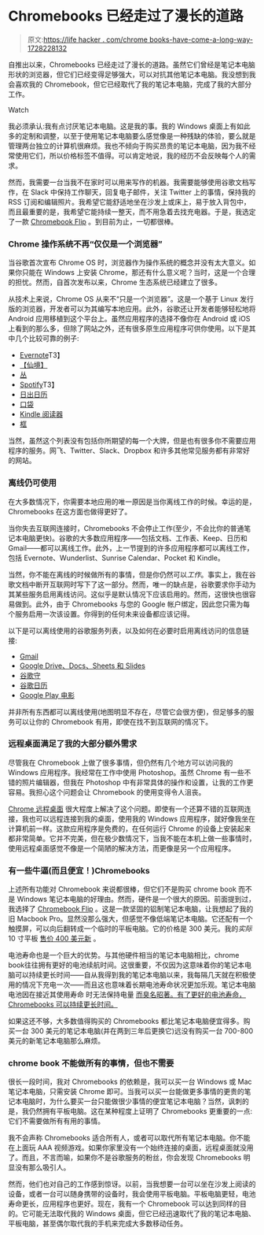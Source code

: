 # Chromebooks 已经走过了漫长的道路

> 原文:[https://life hacker . com/chrome books-have-come-a-long-way-1728228132](https://lifehacker.com/chromebooks-have-come-a-long-way-1728228132)

自推出以来，Chromebooks 已经走过了漫长的道路。虽然它们曾经是笔记本电脑形状的浏览器，但它们已经变得足够强大，可以对抗其他笔记本电脑。我没想到我会喜欢我的 Chromebook，但它已经取代了我的笔记本电脑，完成了我的大部分工作。

Watch

我必须承认:我有点讨厌笔记本电脑。这是我的事。我的 Windows 桌面上有如此多的定制和调整，以至于使用笔记本电脑要么感觉像是一种残缺的体验，要么就是管理两台独立的计算机很麻烦。我也不倾向于购买昂贵的笔记本电脑，因为我不经常使用它们，所以价格标签不值得。可以肯定地说，我的经历不会反映每个人的需求。

然而，我需要一台当我不在家时可以用来写作的机器。我需要能够使用谷歌文档写作，在 Slack 中保持工作聊天，回复电子邮件，关注 Twitter 上的事情，保持我的 RSS 订阅和编辑照片。我希望它能舒适地坐在沙发上或床上，易于放入背包中，而且最重要的是，我希望它能持续一整天，而不用急着去找充电器。于是，我选定了一款 [Chromebook Flip](http://www.amazon.com/ASUS-Chromebook-Flip-Rockchip-Silver/dp/B00YY3X678?asc_campaign=InlineText&asc_refurl=https://lifehacker.com/chromebooks-have-come-a-long-way-1728228132&asc_source=&tag=kinjalifehackerlink-20) 。到目前为止，一切都很棒。

### **Chrome 操作系统不再“仅仅是一个浏览器”**

当谷歌首次宣布 Chrome OS 时，浏览器作为操作系统的概念并没有太大意义。如果你只能在 Windows 上安装 Chrome，那还有什么意义呢？当时，这是一个合理的担忧。然而，自首次发布以来，Chrome 生态系统已经建立了很多。

从技术上来说，Chrome OS 从来不“只是一个浏览器”。这是一个基于 Linux 发行版的浏览器，开发者可以为其编写本地应用。此外，谷歌还让开发者能够轻松地将 Android 应用移植到这个平台上。虽然应用程序的选择不像你在 Android 或 iOS 上看到的那么多，但除了网站之外，还有很多原生应用程序可供你使用。以下是其中几个比较可靠的例子:

*   [Evernote](https://chrome.google.com/webstore/detail/evernote/dhfolfjkgpeaojbiicgheljefkfbbfkc)T3】
*   [【仙境】](https://chrome.google.com/webstore/detail/wunderlist-for-chrome/ojcflmmmcfpacggndoaaflkmcoblhnbh)
*   [丛](https://chrome.google.com/webstore/detail/plex/fpniocchabmgenibceglhnfeimmdhdfm)
*   [Spotify](https://chrome.google.com/webstore/detail/spotify-music-for-every-m/cnkjkdjlofllcpbemipjbcpfnglbgieh)T3】
*   [日出日历](https://chrome.google.com/webstore/detail/sunrise-calendar/mojepfklcankkmikonjlnidiooanmpbb)
*   [口袋](https://chrome.google.com/webstore/detail/pocket/mjcnijlhddpbdemagnpefmlkjdagkogk)
*   [Kindle 阅读器](https://chrome.google.com/webstore/detail/kindle-cloud-reader/icdipabjmbhpdkjaihfjoikhjjeneebd)
*   [框](https://chrome.google.com/webstore/detail/box-for-chrome-os-beta/dikonaebkejmpbpcnnmfaeopkaenicgf?hl=en)

当然，虽然这个列表没有包括你所期望的每一个大牌，但是也有很多你不需要应用程序的服务。网飞、Twitter、Slack、Dropbox 和许多其他常见服务都有非常好的网站。

### **离线仍可使用**

在大多数情况下，你需要本地应用的唯一原因是当你离线工作的时候。幸运的是，Chromebooks 在这方面也做得更好了。

当你失去互联网连接时，Chromebooks 不会停止工作(至少，不会比你的普通笔记本电脑更快)。谷歌的大多数应用程序——包括文档、工作表、Keep、日历和 Gmail——都可以离线工作。此外，上一节提到的许多应用程序都可以离线工作，包括 Evernote、Wunderlist、Sunrise Calendar、Pocket 和 Kindle。

当然，你不能在离线的时候做所有的事情，但是你仍然可以*工作*。事实上，我在谷歌文档中断开互联网时写下了这一部分。然而，唯一的缺点是，谷歌要求你手动为其某些服务启用离线访问。这似乎是默认情况下应该启用的。然而，这很快也很容易做到。此外，由于 Chromebooks 与您的 Google 帐户绑定，因此您只需为每个服务启用一次该设置。你得到的任何未来设备都应该记得。

以下是可以离线使用的谷歌服务列表，以及如何在必要时启用离线访问的信息链接:

*   [Gmail](https://chrome.google.com/webstore/detail/gmail-offline/ejidjjhkpiempkbhmpbfngldlkglhimk?hl=en)
*   [Google Drive、Docs、Sheets 和 Slides](https://support.google.com/docs/answer/2375012?hl=en)
*   [谷歌守](https://chrome.google.com/webstore/detail/google-keep-notes-and-lis/hmjkmjkepdijhoojdojkdfohbdgmmhki?hl=en)
*   [谷歌日历](https://support.google.com/calendar/answer/1340696?hl=en)
*   [Google Play 电影](https://support.google.com/googleplay/answer/6049044)

并非所有东西都可以离线使用(地图明显不存在，尽管它会很方便)，但足够多的服务可以让你的 Chromebook 有用，即使在找不到互联网的情况下。

### **远程桌面满足了我的大部分额外需求**

尽管我在 Chromebook 上做了很多事情，但仍然有几个地方可以访问我的 Windows 应用程序。我经常在工作中使用 Photoshop。虽然 Chrome 有一些不错的照片编辑器，但我在 Photoshop 中有非常具体的操作和设置，让我的工作更容易。我担心这个问题会让 Chromebook 的使用变得令人沮丧。

[Chrome 远程桌面](http://lifehacker.com/chrome-remote-desktop-arrives-on-android-1563872061) 很大程度上解决了这个问题。即使有一个还算不错的互联网连接，我也可以远程连接到我的桌面，使用我的 Windows 应用程序，就好像我坐在计算机前一样。这款应用程序是免费的，在任何运行 Chrome 的设备上安装起来都非常简单。它并不完美，但在极少数情况下，当我不能在本机上做一些事情时，使用远程桌面感觉不像是一个简陋的解决方法，而更像是另一个应用程序。

### 有一些牛逼(而且便宜！)Chromebooks

上述所有功能对 Chromebook 来说都很棒，但它们不是购买 chrome book 而不是 Windows 笔记本电脑的好理由。然而，硬件是一个很大的原因。前面提到过，我选择了 [Chromebook Flip](http://www.amazon.com/ASUS-Chromebook-Flip-Rockchip-Silver/dp/B00YY3X678?asc_campaign=InlineText&asc_refurl=https://lifehacker.com/chromebooks-have-come-a-long-way-1728228132&asc_source=&tag=kinjalifehackerlink-20) 。这是一款坚固的铝制笔记本电脑，让我想起了我的旧 Macbook Pro。显然没那么强大，但感觉不像低端笔记本电脑。它还配有一个触摸屏，可以向后翻转成一个临时的平板电脑。它的价格是 300 美元。我的*实际* 10 寸平板 [售价 400 美元新](http://www.amazon.com/Google-Nexus-10-Wi-Fi-only/dp/B00ACVI202?asc_campaign=InlineText&asc_refurl=https://lifehacker.com/chromebooks-have-come-a-long-way-1728228132&asc_source=&tag=kinjalifehackerlink-20) 。

电池寿命也是一个巨大的优势。与其他硬件相当的笔记本电脑相比，chrome book往往拥有更好的电池续航时间。这很重要，不仅因为这意味着你的笔记本电脑可以持续更长时间——自从我得到我的笔记本电脑以来，我每隔几天就在积极使用的情况下充电一次——而且这也意味着长期电池寿命状况更加乐观。笔记本电脑电池因在接近其使用寿命 时无法保持电量 [而臭名昭著。有了更好的电池寿命，Chromebooks 可以持续更长时间。](http://lifehacker.com/how-often-should-i-charge-my-gadgets-battery-to-prolong-5875162)

如果这还不够，大多数值得购买的 Chromebooks 都比笔记本电脑便宜得多。购买一台 300 美元的笔记本电脑(并在两到三年后更换它)远没有购买一台 700-800 美元的新笔记本电脑那么麻烦。

### **chrome book 不能做所有的事情，但也不需要**

很长一段时间，我对 Chromebooks 的依赖是，我可以买一台 Windows 或 Mac 笔记本电脑，只需安装 Chrome 即可。当我可以买一台能做更多事情的更贵的笔记本电脑时，为什么要买一台只能做很少事情的便宜笔记本电脑？当然，讽刺的是，我仍然拥有平板电脑。这在某种程度上证明了 Chromebooks 更重要的一点:它们不需要做所有有用的事情。

我不会声称 Chromebooks 适合所有人，或者可以取代所有笔记本电脑。你不能在上面玩 AAA 视频游戏。如果你家里没有一个始终连接的桌面，远程桌面就没用了。而且，不言而喻，如果你不是谷歌服务的粉丝，你会发现 Chromebooks 明显没有那么吸引人。

然而，他们也对自己的工作感到惊讶。以前，当我想要一台可以坐在沙发上阅读的设备，或者一台可以随身携带的设备时，我会使用平板电脑。平板电脑更轻，电池寿命更长，应用程序也更好。现在，我有一个 Chromebook 可以达到同样的目的。它可能无法取代我的 Windows 桌面，但它已经迅速取代了我的笔记本电脑、平板电脑，甚至偶尔取代我的手机来完成大多数移动任务。
